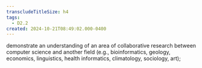 ```yaml
---
transcludeTitleSize: h4
tags:
  - D2.2
created: 2024-10-21T08:49:02.000-0400
---
```

demonstrate an understanding of an area of collaborative research between computer science and another field (e.g., bioinformatics, geology, economics, linguistics, health informatics, climatology, sociology, art);